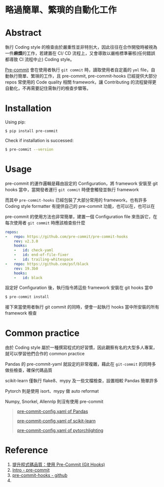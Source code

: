 # 略過簡單、繁瑣的自動化工作

# Abstract 

執行 Coding style 的檢查由於嚴重性並非特別大，因此往往在合作開發時被視為一件**麻煩**的工作，若建置在 CI/ CD 流程上，又會導致以嚴格標準審核(任何錯誤都導致 CI 流程中止) Coding style。

[Pre-commit](https://pre-commit.com/#intro) 會在使用者執行 `git commit` 時，讀取使用者自定義的 `yml` file，自動執行簡單、繁瑣的工作，且 pre-commit, pre-commit-hooks 已經提供大部分 repos 常使用的 Code quality 相關 framework，讓 Contributing 的流程變得更自動化，不再需要記住需執行的檢查步驟等。

# Installation

Using pip:
```bash
$ pip install pre-commit
```
Check if installation is successed:
```bash
$ pre-commit --version
```
# Usage

pre-commit 的運作邏輯是藉由設定的 Configuration，將 framework 安裝至 git hooks 當中，當開發者運行 `git commit` 時便會觸發並執行 framework

而其中 `pre-commit-hooks` 已經包裝了大部分常用的 framework，也有許多 Coding style formatter 有提供自己的 pre-commit 功能，也可以在，也可以在

pre-commit 的使用方法也非常簡單，建置一個 Configuration file 來告訴它，在每次使用者 `git commit` 時應該檢查些什麼
```yml
repos:
-   repo: https://github.com/pre-commit/pre-commit-hooks
    rev: v2.3.0
    hooks:
    -   id: check-yaml
    -   id: end-of-file-fixer
    -   id: trailing-whitespace
-   repo: https://github.com/psf/black
    rev: 19.3b0
    hooks:
    -   id: black
```
設定好 Configuration 後，執行指令將這些 framework 安裝在 git hooks 當中
```bash
$ pre-commit install
```
接下來當使用者執行 git commit 的同時，便會一起執行 hooks 當中所安裝的所有 framework 檢查

# Common practice

由於 Coding style 屬於一種撰寫程式的好習慣，因此觀察有名的大型多人專案，就可以學習他們合作的 common practice

Pandas 的 pre-commit-yaml 就設定的非常複雜，藉此在 `git-commit` 的同時多做些檢查，確保代碼品質

scikit-learn 僅執行 flake8、mypy 及一些文檔檢查，設置相較 Pandas 簡單許多

Pytorch 則是使用 isort、mypy 做 auto reformat

Numpy, Snorkel, Allennlp 則沒有使用 pre-commit

> [pre-commit-config.yaml of Pandas](https://github.com/pandas-dev/pandas/blob/master/.pre-commit-config.yaml) 
> 
> [pre-commit-config.yaml of scikit-learn](https://github.com/scikit-learn/scikit-learn/blob/master/.pre-commit-config.yaml)
> 
> [pre-commit-config.yaml of pytorchlighting](https://github.com/PyTorchLightning/pytorch-lightning/blob/master/.pre-commit-config.yaml)


# Reference

1. [提升程式碼品質：使用 Pre-Commit (Git Hooks)](https://mropengate.blogspot.com/2019/08/pre-commit-git-hooks_4.html)
2. [Intro - pre-commit](https://pre-commit.com/#intro)
3. [pre-commit-hooks - github](https://github.com/pre-commit/pre-commit-hooks)
4. 